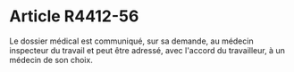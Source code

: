 # Article R4412-56

  
Le dossier médical est communiqué, sur sa demande, au médecin inspecteur du travail et peut être adressé, avec l'accord du travailleur, à un médecin de son choix.